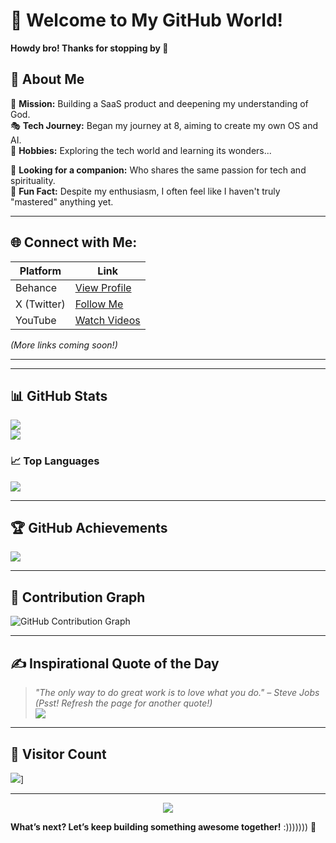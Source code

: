 # 🌟  Welcome to My GitHub World!  
**Howdy bro! Thanks for stopping by 👋**  

## 💫 About Me
🌱 **Mission:** Building a SaaS product and deepening my understanding of God.  
🎭 **Tech Journey:** Began my journey at 8, aiming to create my own OS and AI.  
🏀 **Hobbies:** Exploring the tech world and learning its wonders...  

🫵 **Looking for a companion:** Who shares the same passion for tech and spirituality.  
🧐 **Fun Fact:** Despite my enthusiasm, I often feel like I haven't truly "mastered" anything yet.  

---


## 🌐 Connect with Me:
| Platform   | Link                                                                                           |
|------------|------------------------------------------------------------------------------------------------|
| Behance    | [View Profile](https://behance.net/rishigavel7c29)                                             |
| X (Twitter)| [Follow Me](https://x.com/imtitled_)                                                           |
| YouTube    | [Watch Videos](https://youtube.com/@@Imtitled)                                                 |

*(More links coming soon!)*

---

<!-- ## 💻 Tech Stack:  
| **Languages & Frameworks**       | **Cloud Services**        | **Design Tools**         |
|----------------------------------|---------------------------|--------------------------|
| ![Python](https://img.shields.io/badge/python-3670A0?style=for-the-badge&logo=python&logoColor=ffdd54) | ![AWS](https://img.shields.io/badge/AWS-%23FF9900.svg?style=for-the-badge&logo=amazon-aws&logoColor=white) | ![Adobe Photoshop](https://img.shields.io/badge/adobe%20photoshop-%2331A8FF.svg?style=for-the-badge&logo=adobe%20photoshop&logoColor=white) |
| ![Django](https://img.shields.io/badge/django-%23092E20.svg?style=for-the-badge&logo=django&logoColor=white) | ![Google Cloud](https://img.shields.io/badge/GoogleCloud-%234285F4.svg?style=for-the-badge&logo=google-cloud&logoColor=white) | ![Canva](https://img.shields.io/badge/Canva-%2300C4CC.svg?style=for-the-badge&logo=Canva&logoColor=white) |
| ![NodeJS](https://img.shields.io/badge/node.js-6DA55F?style=for-the-badge&logo=node.js&logoColor=white) | ![Azure](https://img.shields.io/badge/azure-%230072C6.svg?style=for-the-badge&logo=microsoftazure&logoColor=white) | ![Gimp](https://img.shields.io/badge/Gimp-657D8B?style=for-the-badge&logo=gimp&logoColor=FFFFFF) |
-->
---

## 📊 GitHub Stats  
![](https://github-readme-stats.vercel.app/api?username=DevlopRishi&theme=neon&hide_border=true&include_all_commits=false&count_private=false)<br/>
![](https://github-readme-streak-stats.herokuapp.com/?user=DevlopRishi&theme=neon&hide_border=true)<br/>
<!--<div style="display: flex; justify-content: space-around;">
  <img src="https://github-readme-stats.vercel.app/api?username=DevlopRishi&theme=neon&hide_border=true&include_all_commits=true&count_private=true" alt="GitHub Stats" width="45%">
  <img src="https://github-readme-streak-stats.herokuapp.com/?user=DevlopRishi&theme=neon&hide_border=true" alt="GitHub Streak" width="45%">
</div>  -->

### 📈 Top Languages  
![](https://github-readme-stats.vercel.app/api/top-langs/?username=DevlopRishi&theme=neon&hide_border=true&include_all_commits=true&count_private=true&layout=compact)

---

## 🏆 GitHub Achievements  
![](https://github-profile-trophy.vercel.app/?username=DevlopRishi&theme=radical&no-frame=false&no-bg=true&margin-w=4)

---

## 🌟 Contribution Graph  
![GitHub Contribution Graph](https://activity-graph.herokuapp.com/graph?username=DevlopRishi&theme=dracula&hide_border=true&area=true)

---

## ✍️ Inspirational Quote of the Day  
> *"The only way to do great work is to love what you do." – Steve Jobs*  
*(Psst! Refresh the page for another quote!)*  
![](https://quotes-github-readme.vercel.app/api?type=vertical&theme=dark)

---

## 🌟 Visitor Count  
[![](https://visitcount.itsvg.in/api?id=DevlopRishi&icon=5&color=1)](https://visitcount.itsvg.in)]

---




<div align="center"><img src="https://raw.githubusercontent.com/omidnikrah/profile-activity-generator/master/demo.png" />
</div>




**What’s next? Let’s keep building something awesome together!** :))))))) 🚀



